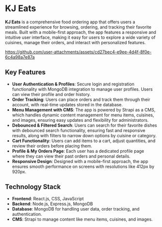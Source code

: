 # KJ Eats

**KJ Eats** is a comprehensive food ordering app that offers users a streamlined experience for browsing, ordering, and tracking their favorite meals. Built with a mobile-first approach, the app features a responsive and intuitive user interface, making it easy for users to explore a wide variety of cuisines, manage their orders, and interact with personalized features.

https://github.com/user-attachments/assets/cd27bec4-e9ee-4d4f-8f0e-6c4a98a7e87a

## Key Features
- **User Authentication & Profiles**: Secure login and registration functionality with MongoDB integration to manage user profiles. Users can view their profile and order history.
- **Order Tracking**: Users can place orders and track them through their account, with real-time updates stored in the database.
- **Menu Management with CMS**: The app is powered by Strapi as a CMS, which handles dynamic content management for menu items, cuisines, and images, ensuring easy updates and flexibility for administrators.
- **Debounced & Filtered Search**: Users can search for their favorite dishes with debounced search functionality, ensuring fast and responsive results, along with filters to narrow down options by cuisine or category.
- **Cart Functionality**: Users can add items to a cart, adjust quantities, and review their orders before placing them.
- **Profile & My Orders Page**: Each user has a dedicated profile page where they can view their past orders and personal details.
- **Responsive Design**: Designed with a mobile-first approach, the app ensures smooth performance on screens with resolutions like 412px by 920px.

## Technology Stack
- **Frontend**: React.js, CSS, JavaScript
- **Backend**: Node.js, Express.js, MongoDB
- **Database**: MongoDB for handling user data, order tracking, and authentication.
- **CMS**: Strapi to manage content like menu items, cuisines, and images.
